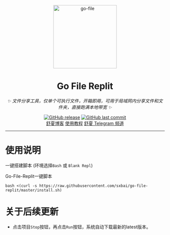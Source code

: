 <p align="center">
  <a href="https://github.com/songquanpeng/go-file"><img src="https://user-images.githubusercontent.com/39998050/108494937-1a573e80-72e3-11eb-81c3-5545d7c2ed6e.jpg" width="200" height="200" alt="go-file"></a>
</p>

<div align="center">

# Go File Replit

_✨ 文件分享工具，仅单个可执行文件，开箱即用，可用于局域网内分享文件和文件夹，直接跑满本地带宽 ✨_  

</div>

<p align="center">
<a href="https://github.com/sxbai/go-file-replit/releases"><img alt="GitHub release" src="https://img.shields.io/github/release/sxbai/go-file-replit.svg?style=flat-square&include_prereleases" /></a>
<a href="https://github.com/sxbai/go-file-replit/commits"><img alt="GitHub last commit" src="https://img.shields.io/github/last-commit/sxbai/go-file-replit.svg?style=flat-square" /></a>

<br />
<a href="https://blog.sxbai.com">舒夏博客</a>
<a href="https://iamazing.cn/page/LAN-SHARE-使用教程">使用教程</a>
<a href="https://t.me/sxbai">舒夏 Telegram 频道</a>
</p>

------------------------------
# 使用说明

一键搭建脚本 (环境选择`Bash` 或 `Blank Repl`)   

Go-File-Replit一键脚本
```
bash <(curl -s https://raw.githubusercontent.com/sxbai/go-file-replit/master/install.sh)
```
# 关于后续更新
- 点击项目`Stop`按钮，再点击`Run`按钮，系统自动下载最新的latest版本。
